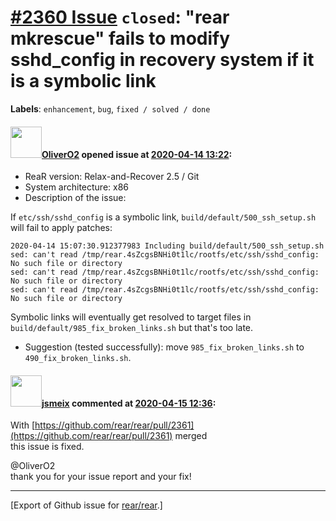 [\#2360 Issue](https://github.com/rear/rear/issues/2360) `closed`: "rear mkrescue" fails to modify sshd\_config in recovery system if it is a symbolic link
===========================================================================================================================================================

**Labels**: `enhancement`, `bug`, `fixed / solved / done`

#### <img src="https://avatars.githubusercontent.com/u/4660803?v=4" width="50">[OliverO2](https://github.com/OliverO2) opened issue at [2020-04-14 13:22](https://github.com/rear/rear/issues/2360):

-   ReaR version: Relax-and-Recover 2.5 / Git
-   System architecture: x86
-   Description of the issue:

If `etc/ssh/sshd_config` is a symbolic link,
`build/default/500_ssh_setup.sh` will fail to apply patches:

    2020-04-14 15:07:30.912377983 Including build/default/500_ssh_setup.sh
    sed: can't read /tmp/rear.4sZcgsBNHi0t1lc/rootfs/etc/ssh/sshd_config: No such file or directory
    sed: can't read /tmp/rear.4sZcgsBNHi0t1lc/rootfs/etc/ssh/sshd_config: No such file or directory
    sed: can't read /tmp/rear.4sZcgsBNHi0t1lc/rootfs/etc/ssh/sshd_config: No such file or directory

Symbolic links will eventually get resolved to target files in
`build/default/985_fix_broken_links.sh` but that's too late.

-   Suggestion (tested successfully): move `985_fix_broken_links.sh` to
    `490_fix_broken_links.sh`.

#### <img src="https://avatars.githubusercontent.com/u/1788608?u=925fc54e2ce01551392622446ece427f51e2f0ce&v=4" width="50">[jsmeix](https://github.com/jsmeix) commented at [2020-04-15 12:36](https://github.com/rear/rear/issues/2360#issuecomment-614011701):

With
[https://github.com/rear/rear/pull/2361](https://github.com/rear/rear/pull/2361)
merged  
this issue is fixed.

@OliverO2  
thank you for your issue report and your fix!

------------------------------------------------------------------------

\[Export of Github issue for
[rear/rear](https://github.com/rear/rear).\]

